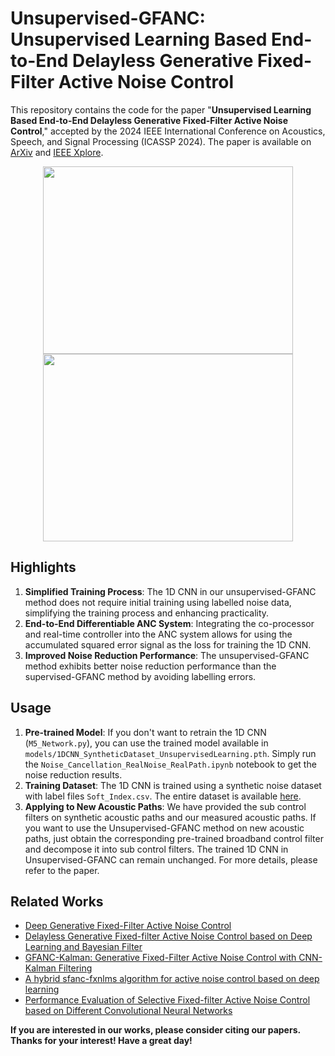# Unsupervised-GFANC: Unsupervised Learning Based End-to-End Delayless Generative Fixed-Filter Active Noise Control

This repository contains the code for the paper "**Unsupervised Learning Based End-to-End Delayless Generative Fixed-Filter Active Noise Control**," accepted by the 2024 IEEE International Conference on Acoustics, Speech, and Signal Processing (ICASSP 2024). The paper is available on [ArXiv](https://arxiv.org/pdf/2402.09460.pdf) and [IEEE Xplore](https://ieeexplore.ieee.org/document/10448277).

<p align="center">
  <img src="https://github.com/Luo-Zhengding/Unsupervised-GFANC/assets/95018034/3a4c1258-2ac4-4078-89df-9a72b43a160e" width="400" height="300">
  <img src="https://github.com/Luo-Zhengding/Unsupervised-GFANC/assets/95018034/05f65a18-b5dd-4286-a9d0-5d1309aa62c8" width="400" height="300">
</p>

## Highlights

1. **Simplified Training Process**: The 1D CNN in our unsupervised-GFANC method does not require initial training using labelled noise data, simplifying the training process and enhancing practicality.
2. **End-to-End Differentiable ANC System**: Integrating the co-processor and real-time controller into the ANC system allows for using the accumulated squared error signal as the loss for training the 1D CNN.
3. **Improved Noise Reduction Performance**: The unsupervised-GFANC method exhibits better noise reduction performance than the supervised-GFANC method by avoiding labelling errors.

## Usage

1. **Pre-trained Model**: If you don't want to retrain the 1D CNN (`M5_Network.py`), you can use the trained model available in `models/1DCNN_SyntheticDataset_UnsupervisedLearning.pth`. Simply run the `Noise_Cancellation_RealNoise_RealPath.ipynb` notebook to get the noise reduction results.
2. **Training Dataset**: The 1D CNN is trained using a synthetic noise dataset with label files `Soft_Index.csv`. The entire dataset is available [here](https://drive.google.com/file/d/1hs7_eHITxL16HeugjQoqYFTs-Cm7J-Tq/view?usp=sharing).
3. **Applying to New Acoustic Paths**: We have provided the sub control filters on synthetic acoustic paths and our measured acoustic paths. If you want to use the Unsupervised-GFANC method on new acoustic paths, just obtain the corresponding pre-trained broadband control filter and decompose it into sub control filters. The trained 1D CNN in Unsupervised-GFANC can remain unchanged. For more details, please refer to the paper.

## Related Works

- [Deep Generative Fixed-Filter Active Noise Control](https://arxiv.org/pdf/2303.05788)
- [Delayless Generative Fixed-filter Active Noise Control based on Deep Learning and Bayesian Filter](https://ieeexplore.ieee.org/document/10339836/)
- [GFANC-Kalman: Generative Fixed-Filter Active Noise Control with CNN-Kalman Filtering](https://ieeexplore.ieee.org/document/10323505)
- [A hybrid sfanc-fxnlms algorithm for active noise control based on deep learning](https://arxiv.org/pdf/2208.08082)
- [Performance Evaluation of Selective Fixed-filter Active Noise Control based on Different Convolutional Neural Networks](https://arxiv.org/pdf/2208.08440)

**If you are interested in our works, please consider citing our papers. Thanks for your interest! Have a great day!**
